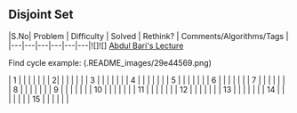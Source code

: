 ## Disjoint Set



 |S.No| Problem | Difficulty | Solved | Rethink?  | Comments/Algorithms/Tags  |
 |---|---|---|---|---|---|![]![]
 [Abdul Bari's Lecture](https://www.youtube.com/watch?v=wU6udHRIkcc)
 
 
 Find cycle example:
 (.README_images/29e44569.png)
 
  | 1 | | | | | |
  | 2| | | | | |
  | 3 | | | | | |
  | 4 | | | | | |
  | 5 | | | | | |
  | 6 | | | | | |
  | 7 | | | | | |
  | 8 | | | | | |
  | 9 | | | | | |
  | 10 | | | | | |
  | 11 | | | | | |
  | 12 | | | | | |
  | 13 | | | | | |
  | 14 | | | | | |
  | 15 | | | | | |